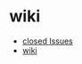 # wiki

- [closed Issues](https://github.com/cc-archive/wiki/issues?q=is%3Aissue+is%3Aclosed)
- [wiki](https://github.com/cc-archive/wiki/wiki)
